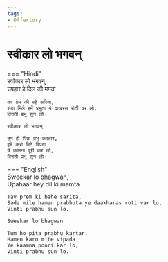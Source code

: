 ```yaml
---
tags:
- Offertory
---
```


# स्वीकार लो भगवन्  

=== "Hindi"  
    स्वीकार लो भगवन्,  
    उपहार हे दिल की ममता  

    तव प्रेम की बहे सरिता,  
    सदा मिले हमें प्रभुता ये दाखरस रोटी वर लो,  
    विनती प्रभु सुन लो।  

    स्वीकार लो भगवन्  

    तुम हो पिता प्रभु करतार,  
    हमें करो मिटे विपदा  
    ये कामना पूरी कर लो,  
    विनती प्रभु सुन लो।  

=== "English"  
    Sweekar lo bhagwan,  
    Upahaar hey dil ki mamta  

    Tav prem ki bahe sarita,  
    Sada mile hamen prabhuta ye daakharas roti var lo,  
    Vinti prabhu sun lo.  

    Sweekar lo bhagwan  

    Tum ho pita prabhu kartar,  
    Hamen karo mite vipada  
    Ye kaamna poori kar lo,  
    Vinti prabhu sun lo.